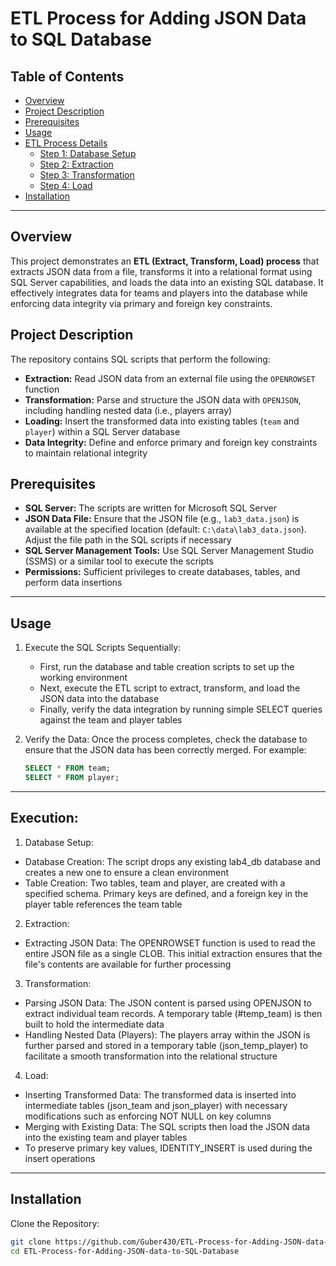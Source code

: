 # ETL Process for Adding JSON Data to SQL Database

## Table of Contents
- [Overview](#overview)
- [Project Description](#project-description)
- [Prerequisites](#prerequisites)
- [Usage](#usage)
- [ETL Process Details](#etl-process-details)
  - [Step 1: Database Setup](#step-1-database-setup)
  - [Step 2: Extraction](#step-2-extraction)
  - [Step 3: Transformation](#step-3-transformation)
  - [Step 4: Load](#step-4-load)
- [Installation](#installation)
---
## Overview
This project demonstrates an **ETL (Extract, Transform, Load) process** that extracts JSON data from a file, transforms it into a relational format using SQL Server capabilities, and loads the data into an existing SQL database. It effectively integrates data for teams and players into the database while enforcing data integrity via primary and foreign key constraints.

## Project Description
The repository contains SQL scripts that perform the following:
- **Extraction:** Read JSON data from an external file using the `OPENROWSET` function
- **Transformation:** Parse and structure the JSON data with `OPENJSON`, including handling nested data (i.e., players array)
- **Loading:** Insert the transformed data into existing tables (`team` and `player`) within a SQL Server database
- **Data Integrity:** Define and enforce primary and foreign key constraints to maintain relational integrity

## Prerequisites
- **SQL Server:** The scripts are written for Microsoft SQL Server
- **JSON Data File:** Ensure that the JSON file (e.g., `lab3_data.json`) is available at the specified location (default: `C:\data\lab3_data.json`). Adjust the file path in the SQL scripts if necessary
- **SQL Server Management Tools:** Use SQL Server Management Studio (SSMS) or a similar tool to execute the scripts
- **Permissions:** Sufficient privileges to create databases, tables, and perform data insertions
---
## Usage
1. Execute the SQL Scripts Sequentially:
   - First, run the database and table creation scripts to set up the working environment
   - Next, execute the ETL script to extract, transform, and load the JSON data into the database
   - Finally, verify the data integration by running simple SELECT queries against the team and player tables

2. Verify the Data: Once the process completes, check the database to ensure that the JSON data has been correctly merged. For example:
   ```sql
   SELECT * FROM team;
   SELECT * FROM player;
---

## Execution:
1. Database Setup:
  - Database Creation: The script drops any existing lab4_db database and creates a new one to ensure a clean environment
  - Table Creation: Two tables, team and player, are created with a specified schema. Primary keys are defined, and a foreign key in the player table references the team table

2. Extraction:
  - Extracting JSON Data: The OPENROWSET function is used to read the entire JSON file as a single CLOB. This initial extraction ensures that the file's contents are available for further processing

3. Transformation:
  - Parsing JSON Data: The JSON content is parsed using OPENJSON to extract individual team records. A temporary table (#temp_team) is then built to hold the intermediate data
  - Handling Nested Data (Players): The players array within the JSON is further parsed and stored in a temporary table (json_temp_player) to facilitate a smooth transformation into the relational structure

4. Load:
  - Inserting Transformed Data: The transformed data is inserted into intermediate tables (json_team and json_player) with necessary modifications such as enforcing NOT NULL on key columns
  - Merging with Existing Data: The SQL scripts then load the JSON data into the existing team and player tables
  - To preserve primary key values, IDENTITY_INSERT is used during the insert operations
---

## Installation
Clone the Repository:
```bash
git clone https://github.com/Guber430/ETL-Process-for-Adding-JSON-data-to-SQL-Database.git
cd ETL-Process-for-Adding-JSON-data-to-SQL-Database
